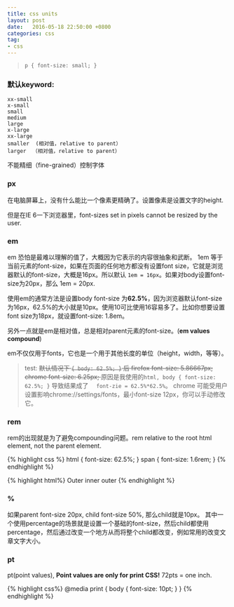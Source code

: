 ```yaml
---
title: css units
layout: post
date:   2016-05-18 22:50:00 +0800
categories: css
tag:
- css
---
```


> `p { font-size: small; }`

### 默认keyword:

    xx-small
    x-small
    small
    medium
    large
    x-large
    xx-large
    smaller  (相对值，relative to parent）
    larger  （相对值，relative to parent）

不能精细（fine-grained）控制字体

### px

在电脑屏幕上，没有什么能比一个像素更精确了。设置像素是设置文字的height.

但是在IE 6一下浏览器里，font-sizes set in pixels cannot be resized by the user.

### em

em 恐怕是最难以理解的值了，大概因为它表示的内容很抽象和武断。
1em 等于当前元素的font-size，如果在页面的任何地方都没有设置font size，它就是浏览器默认的font-size，大概是16px。所以默认 `1em = 16px`。如果对body设置font-size为20px，那么 1em = 20px.

使用em的通常方法是设置body font-size 为**62.5%**，因为浏览器默认font-size为16px，62.5%的大小就是10px。使用10可比使用16容易多了。比如你想要设置font size为18px，就设置font-size: 1.8em。

另外一点就是em是相对值，总是相对parent元素的font-size。(**em values compound**)

em不仅仅用于fonts，它也是一个用于其他长度的单位（height，width，等等）。

> test:
> <del>默认情况下 `{ body: 62.5%; }` 后
>     firefox font-size: 5.86667px;
>     chrome  font-size: 6.25px; </del>
> 原因是我使用的`html, body { font-size: 62.5%; }` 导致结果成了 `  font-zie = 62.5%*62.5%`。
>  chrome 可能受用户设置影响chrome://settings/fonts，最小font-size 12px，你可以手动修改它。

### rem

rem的出现就是为了避免compounding问题。rem relative to the root html element, not the parent element.

{% highlight css %}
html { font-size: 62.5%; }
span { font-size: 1.6rem; }
{% endhighlight %}

{% highlight html%}
<span>Outer <span>inner</span> outer</span>
{% endhighlight %}

### %

如果parent font-size 20px, child font-size 50%, 那么child就是10px。
其中一个使用percentage的场景就是设置一个基础的font-size，然后child都使用percentage，然后通过改变一个地方从而将整个child都改变，例如常用的改变文章文字大小。

### pt

pt(point values), **Point values are only for print CSS!**
72pts = one inch.

{% highlight css%}
@media print {
    body {
      font-size: 10pt;
    }
}
{% endhighlight %}

